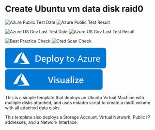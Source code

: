 # Create Ubuntu vm data disk raid0

![Azure Public Test Date](https://azurequickstartsservice.blob.core.windows.net/badges/diskraid-ubuntu-vm/PublicLastTestDate.svg)
![Azure Public Test Result](https://azurequickstartsservice.blob.core.windows.net/badges/diskraid-ubuntu-vm/PublicDeployment.svg)

![Azure US Gov Last Test Date](https://azurequickstartsservice.blob.core.windows.net/badges/diskraid-ubuntu-vm/FairfaxLastTestDate.svg)
![Azure US Gov Last Test Result](https://azurequickstartsservice.blob.core.windows.net/badges/diskraid-ubuntu-vm/FairfaxDeployment.svg)

![Best Practice Check](https://azurequickstartsservice.blob.core.windows.net/badges/diskraid-ubuntu-vm/BestPracticeResult.svg)
![Cred Scan Check](https://azurequickstartsservice.blob.core.windows.net/badges/diskraid-ubuntu-vm/CredScanResult.svg)

[![Deploy To Azure](https://raw.githubusercontent.com/Azure/azure-quickstart-templates/master/1-CONTRIBUTION-GUIDE/images/deploytoazure.svg?sanitize=true)](https://portal.azure.com/#create/Microsoft.Template/uri/https%3A%2F%2Fraw.githubusercontent.com%2FAzure%2Fazure-quickstart-templates%2Fmaster%2Fdiskraid-ubuntu-vm%2Fazuredeploy.json)  [![Visualize](https://raw.githubusercontent.com/Azure/azure-quickstart-templates/master/1-CONTRIBUTION-GUIDE/images/visualizebutton.svg?sanitize=true)](http://armviz.io/#/?load=https%3A%2F%2Fraw.githubusercontent.com%2FAzure%2Fazure-quickstart-templates%2Fmaster%2Fdiskraid-ubuntu-vm%2Fazuredeploy.json)

This is a simple template that deploys an Ubuntu Virtual Machine with multiple disks attached, and uses mdadm script to create a raid0 volume with all attached data disks.

This template also deploys a Storage Account, Virtual Network, Public IP addresses, and a Network Interface.


